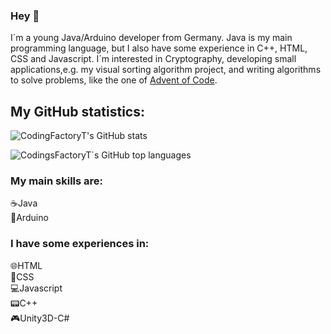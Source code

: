 ### Hey 👋

I´m a young Java/Arduino developer from Germany. Java is my main programming language, but I also have some experience in C++, HTML, CSS and Javascript. I´m interested in Cryptography, developing small applications,e.g. my visual sorting algorithm project, and writing algorithms to solve problems, like the one of [Advent of Code](https://adventofcode.com).

## My GitHub statistics:
![CodingFactoryT's GitHub stats](https://github-readme-stats.vercel.app/api?username=CodingFactoryT&theme=tokyonight)

![CodingsFactoryT´s GitHub top languages](https://github-readme-stats.vercel.app/api/top-langs?username=CodingFactoryT&theme=tokyonight&card_width=495)

### My main skills are: 
☕Java         <br>
🎫Arduino

### I have some experiences in: 
🌐HTML         <br>
📜CSS          <br>
💻Javascript   <br>
📟C++          <br>
🎮Unity3D-C#
